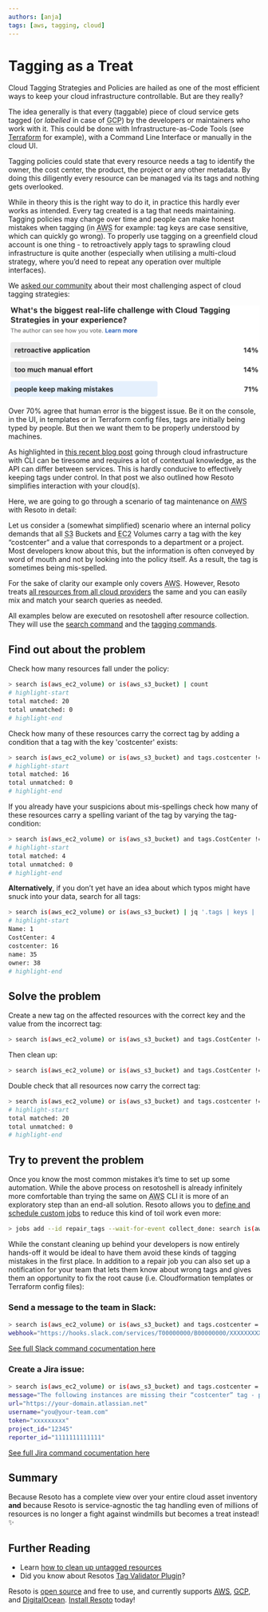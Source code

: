 ```yaml
---
authors: [anja]
tags: [aws, tagging, cloud]
---
```


# Tagging as a Treat

Cloud Tagging Strategies and Policies are hailed as one of the most efficient ways to keep your cloud infrastructure controllable. But are they really?

The idea generally is that every (taggable) piece of cloud service gets tagged (or _labelled_ in case of <abbr title="Google Cloud Platform">GCP</abbr>) by the developers or maintainers who work with it. This could be done with Infrastructure-as-Code Tools (see [Terraform](https://registry.terraform.io/providers/hashicorp/aws/latest/docs/guides/resource-tagging) for example), with a Command Line Interface or manually in the cloud UI.

Tagging policies could state that every resource needs a tag to identify the owner, the cost center, the product, the project or any other metadata. By doing this diligently every resource can be managed via its tags and nothing gets overlooked.

While in theory this is the right way to do it, in practice this hardly ever works as intended. Every tag created is a tag that needs maintaining. Tagging policies may change over time and people can make honest mistakes when tagging (in <abbr title="Amazon Web Services">AWS</abbr> for example: tag keys are case sensitive, which can quickly go wrong). To properly use tagging on a greenfield cloud account is one thing - to retroactively apply tags to sprawling cloud infrastructure is quite another (especially when utilising a multi-cloud strategy, where you’d need to repeat any operation over multiple interfaces).

We [asked our community](https://www.linkedin.com/feed/update/urn:li:activity:6987739499686428672) about their most challenging aspect of cloud tagging strategies:

![LinkedIn Poll](./img/linkedinpoll.png)

Over 70% agree that human error is the biggest issue. Be it on the console, in the UI, in templates or in Terraform config files, tags are initially being typed by people. But then we want them to be properly understood by machines.

As highlighted in [this recent blog post](../10-14-a-tale-of-two-tools/index.md) going through cloud infrastructure with CLI can be tiresome and requires a lot of contextual knowledge, as the API can differ between services. This is hardly conducive to effectively keeping tags under control. In that post we also outlined how Resoto simplifies interaction with your cloud(s).

Here, we are going to go through a scenario of tag maintenance on <abbr title="Amazon Web Services">AWS</abbr> with Resoto in detail:

Let us consider a (somewhat simplified) scenario where an internal policy demands that all <abbr title="Simple Storage Service">S3</abbr> Buckets and <abbr title="Elastic Compute Cloud">EC2</abbr> Volumes carry a tag with the key “costcenter” and a value that corresponds to a department or a project. Most developers know about this, but the information is often conveyed by word of mouth and not by looking into the policy itself. As a result, the tag is sometimes being mis-spelled.

For the sake of clarity our example only covers <abbr title="Amazon Web Services">AWS</abbr>. However, Resoto treats [all resources from all cloud providers](../09-22-cloud-resources-they-have-a-lot-in-common/index.md) the same and you can easily mix and match your search queries as needed.

All examples below are executed on resotoshell after resource collection. They will use the [search command](/docs/reference/cli/search-commands/search) and the [tagging commands](/docs/concepts/resource-management/tagging).

## Find out about the problem

Check how many resources fall under the policy:

```bash title="search for all resources that are EC2 Volumes or S3 Buckets and count them"
> search is(aws_ec2_volume) or is(aws_s3_bucket) | count
# highlight-start
total matched: 20
total unmatched: 0
# highlight-end
```

Check how many of these resources carry the correct tag by adding a condition that a tag with the key 'costcenter' exists:

```bash title="add the condition that a tag with key 'costcenter' must exist"
> search is(aws_ec2_volume) or is(aws_s3_bucket) and tags.costcenter != null | count
# highlight-start
total matched: 16
total unmatched: 0
# highlight-end
```

If you already have your suspicions about mis-spellings check how many of these resources carry a spelling variant of the tag by varying the tag-condition:

```bash title="add the condition that a tag with key **CostCenter** must exist"
> search is(aws_ec2_volume) or is(aws_s3_bucket) and tags.CostCenter != null | count
# highlight-start
total matched: 4
total unmatched: 0
# highlight-end
```

**Alternatively**, if you don’t yet have an idea about which typos might have snuck into your data, search for all tags:

```bash title="search for all tags of all resources and count how often they occur"
> search is(aws_ec2_volume) or is(aws_s3_bucket) | jq '.tags | keys | .[] | {name:.}' | flatten | count /name
# highlight-start
Name: 1
CostCenter: 4
costcenter: 16
name: 35
owner: 38
# highlight-end
```

## Solve the problem

Create a new tag on the affected resources with the correct key and the value from the incorrect tag:

```bash title="add a new tag to resources, taking the value from the existing tag"
> search is(aws_ec2_volume) or is(aws_s3_bucket) and tags.CostCenter != null | tag update costcenter {tags.CostCenter}
```

Then clean up:

```bash title="delete the incorrect tag"
> search is(aws_ec2_volume) or is(aws_s3_bucket) and tags.CostCenter != null | tag delete Co stCenter
```

Double check that all resources now carry the correct tag:

```bash title="count resources that are EC2 Volumes or S3 Buckets that don't have a **costcenter** tag"
> search is(aws_ec2_volume) or is(aws_s3_bucket) and tags.costcenter != null | count
# highlight-start
total matched: 20
total unmatched: 0
# highlight-end
```

## Try to prevent the problem

Once you know the most common mistakes it’s time to set up some automation. While the above process on resotoshell is already infinitely more comfortable than trying the same on <abbr title="Amazon Web Services">AWS</abbr> CLI it is more of an exploratory step than an end-all solution. Resoto allows you to [define and schedule custom jobs](/docs/reference/cli/action-commands/jobs/add) to reduce this kind of toil work even more:

```bash title="create a job with the id 'repair_tags' that executes after the 'collect_done' event and runs the command to add a new tag to resources"
> jobs add --id repair_tags --wait-for-event collect_done: search is(aws_ec2_volume) or is(aws_s3_bucket) and tags.CostCenter != null | tag update costcenter {tags.CostCenter}
```

While the constant cleaning up behind your developers is now entirely hands-off it would be ideal to have them avoid these kinds of tagging mistakes in the first place. In addition to a repair job you can also set up a notification for your team that lets them know about wrong tags and gives them an opportunity to fix the root cause (i.e. Cloudformation templates or Terraform config files):

### Send a message to the team in Slack:

```bash title="send search results about untagged resources to Slack"
> search is(aws_ec2_volume) or is(aws_s3_bucket) and tags.costcenter = null | slack title="Missing tag “costcenter” on these resources:"
webhook="https://hooks.slack.com/services/T00000000/B00000000/XXXXXXXXXXXXXXXXXXXXXXXX"
```

[See full Slack command cocumentation here](/docs/edge/how-to-guides/alerting/send-slack-notifications)

### Create a Jira issue:

```bash title="send search results about untagged resources to Jira"
> search is(aws_ec2_volume) or is(aws_s3_bucket) and tags.costcenter = null | jira title="Resources are missing their “costcenter” tag!"
message="The following instances are missing their “costcenter” tag - please double-check your templates used! Thanks!"
url="https://your-domain.atlassian.net"
username="you@your-team.com"
token="xxxxxxxxx"
project_id="12345"
reporter_id="1111111111111"
```

[See full Jira command cocumentation here](/docs/edge/how-to-guides/alerting/create-jira-issues)

## Summary

Because Resoto has a complete view over your entire cloud asset inventory **and** because Resoto is service-agnostic the tag handling even of millions of resources is no longer a fight against windmills but becomes a treat instead! ✨

## Further Reading

- Learn [how to clean up untagged resources](/docs/how-to-guides/cleanup/clean-up-untagged-resources)
- Did you know about Resotos [Tag Validator Plugin](/docs/concepts/components/plugins/tagvalidator)?

Resoto is [open source](https://github.com/someengineering/resoto/blob/main/LICENSE) and free to use, and currently supports [<abbr title="Amazon Web Services">AWS</abbr>](/docs/getting-started/configure-cloud-provider-access/aws), [<abbr title="Google Cloud Platform">GCP</abbr>](/docs/getting-started/configure-cloud-provider-access/gcp), and [DigitalOcean](/docs/getting-started/configure-cloud-provider-access/digitalocean). [Install Resoto](/docs/getting-started/install-resoto) today!
